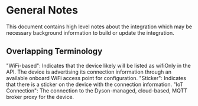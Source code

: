 # General Notes

This document contains high level notes about the integration which may be necessary background information to build or update the integration.

## Overlapping Terminology

"WiFi-based": Indicates that the device likely will be listed as wifiOnly in the API.  The device is advertising its connection information through an available onboard WiFi access point for configuration.
"Sticker": Indicates that there is a sticker on the device with the connection information.
"IoT Connection": The connection to the Dyson-managed, cloud-based, MQTT broker proxy for the device.